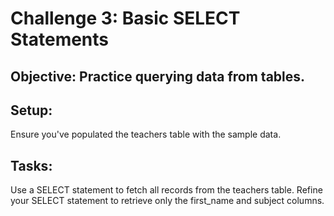 # Challenge 3: Basic SELECT Statements
## Objective: Practice querying data from tables.

## Setup:

Ensure you've populated the teachers table with the sample data.

## Tasks:

Use a SELECT statement to fetch all records from the teachers table.
Refine your SELECT statement to retrieve only the first_name and subject columns.


